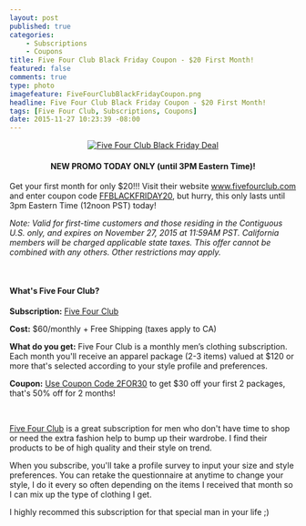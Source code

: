 ```yaml
---
layout: post
published: true
categories: 
    - Subscriptions
    - Coupons
title: Five Four Club Black Friday Coupon - $20 First Month!
featured: false
comments: true
type: photo
imagefeature: FiveFourClubBlackFridayCoupon.png
headline: Five Four Club Black Friday Coupon - $20 First Month!
tags: [Five Four Club, Subscriptions, Coupons]
date: 2015-11-27 10:23:39 -08:00
---
```


<center><a href="https://www.fivefourclub.com/getstarted?referrer=RE731318" target="_blank">
<img src="/images/FiveFourClubBlackFridayCoupon.png" border="0" style="border:none;max-width:100%;" alt="Five Four Club Black Friday Deal" />
</a></center>

<center><H4>NEW PROMO TODAY ONLY (until 3PM Eastern Time)!</H4></center>
<p>Get your first month for only $20!!! Visit their website <a href="https://www.fivefourclub.com/getstarted?referrer=RE731318" target="_blank">www.fivefourclub.com</a> and enter coupon code <a href="https://www.fivefourclub.com/getstarted?referrer=RE731318" target="_blank">FFBLACKFRIDAY20</a>, but hurry, this only lasts until 3pm Eastern Time (12noon PST) today!</p>

<p><i>Note: Valid for first-time customers and those residing in the Contiguous U.S. only, and expires on November 27, 2015 at 11:59AM PST. California members will be charged applicable state taxes. This offer cannot be combined with any others. Other restrictions may apply.</i></p>

<br>

<H4>What's Five Four Club?</H4>
<p><b>Subscription:</b> <a href="https://www.fivefourclub.com/getstarted?referrer=RE731318" target="_blank">Five Four Club</a></p>
<p><b>Cost:</b> $60/monthly + Free Shipping (taxes apply to CA)</p>
<p><b>What do you get:</b> Five Four Club is a monthly men’s clothing subscription. Each month you'll receive an apparel package (2-3 items) valued at $120 or more that's selected according to your style profile and preferences.</p>
<p><b>Coupon:</b> <a href="https://www.fivefourclub.com/getstarted?referrer=RE731318" target="_blank">Use Coupon Code 2FOR30</a> to get $30 off your first 2 packages, that's 50% off for 2 months!</p>
<br>

<p><a href="https://www.fivefourclub.com/getstarted?referrer=RE731318" target="_blank">Five Four Club</a> is a great subscription for men who don't have time to shop or need the extra fashion help to bump up their wardrobe. I find their products to be of high quality and their style on trend.</p>

<p>When you subscribe, you'll take a profile survey to input your size and style preferences. You can retake the questionnaire at anytime to change your style, I do it every so often depending on the items I received that month so I can mix up the type of clothing I get.</p>

<p>I highly recommed this subscription for that special man in your life ;)</p>
